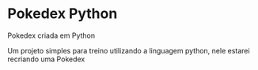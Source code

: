 # Pokedex Python
Pokedex criada em Python

Um projeto simples para treino utilizando a linguagem python, nele estarei recriando uma Pokedex

